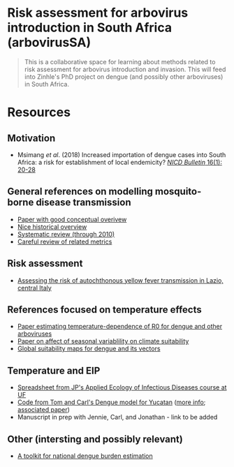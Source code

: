 # Risk assessment for arbovirus introduction in South Africa (arbovirusSA)

> This is a collaborative space for learning about methods related to risk assessment for arbovirus introduction and invasion. This will feed into Zinhle's PhD project on dengue (and possibly other arboviruses) in South Africa.

# Resources

## Motivation

- Msimang _et al_. (2018) Increased importation of dengue cases into South Africa: a risk for establishment of local endemicity? [_NICD Bulletin_ 16(1): 20-28](https://www.dropbox.com/s/cwkeb6pmkl09so0/NICD-Bulletin-Vol16-Iss1-April-2018-Final.pdf?dl=1)

## General references on modelling mosquito-borne disease transmission

- [Paper with good conceptual overivew](https://academic.oup.com/trstmh/article/108/4/185/1924536)
- [Nice historical overview](https://journals.plos.org/plospathogens/article?id=10.1371/journal.ppat.1002588)
- [Systematic review (through 2010)](https://royalsocietypublishing.org/doi/full/10.1098/rsif.2012.0921)
- [Careful review of related metrics](https://malariajournal.biomedcentral.com/articles/10.1186/1475-2875-3-13)

## Risk assessment

- [Assessing the risk of autochthonous yellow fever transmission in Lazio, central Italy](https://journals.plos.org/plosntds/article?id=10.1371/journal.pntd.0006970)

## References focused on temperature effects

- [Paper estimating temperature-dependence of R0 for dengue and other arboviruses](https://journals.plos.org/plosntds/article?id=10.1371/journal.pntd.0005568)
- [Paper on affect of seasonal variablility on climate suitability](https://journals.plos.org/plosntds/article?id=10.1371/journal.pntd.0006451)
- [Global suitability maps for dengue and its vectors](https://parasitesandvectors.biomedcentral.com/articles/10.1186/1756-3305-7-338)

## Temperature and EIP

- [Spreadsheet from JP's Applied Ecology of Infectious Diseases course at UF](https://docs.google.com/spreadsheets/d/1GAkjD98BEj8xFs6r4E5wYd2pz3dRVpyj2QrKVcc-XmU/edit?usp=sharing)
- [Code from Tom and Carl's Dengue model for Yucatan](https://github.com/tjhladish/dengue/blob/master/raw_data/weather/calculate_daily_eip.R) ([more info](https://journals.plos.org/plosntds/article/file?id=10.1371/journal.pntd.0004661.s001&type=supplementary); [associated paper](https://journals.plos.org/plosntds/article/file?id=10.1371/journal.pntd.0004661.s001))
- Manuscript in prep with Jennie, Carl, and Jonathan - link to be added

## Other (intersting and possibly relevant)

- [A toolkit for national dengue burden estimation](https://apps.who.int/iris/handle/10665/277257)
